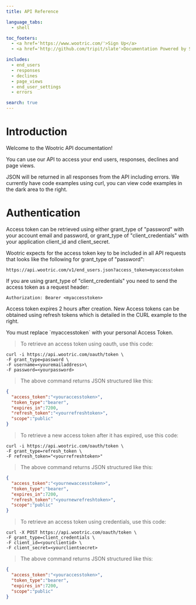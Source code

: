 ```yaml
---
title: API Reference

language_tabs:
  - shell

toc_footers:
  - <a href='https://www.wootric.com/'>Sign Up</a>
  - <a href='http://github.com/tripit/slate'>Documentation Powered by Slate</a>

includes:
  - end_users
  - responses
  - declines
  - page_views
  - end_user_settings
  - errors

search: true
---
```


# Introduction

Welcome to the Wootric API documentation!

You can use our API to access your end users, responses, declines and page views.

JSON will be returned in all responses from the API including errors. We currently have code examples using curl, you can view code examples in the dark area to the right.

# Authentication

Access token can be retrieved using either grant_type of "password" with your account email and password, or grant_type of "client_credentials" with your application client_id and client_secret.

Wootric expects for the access token key to be included in all API requests that looks like the following for grant_type of "password":

`https://api.wootric.com/v1/end_users.json?access_token=myaccesstoken`

If you are using grant_type of "client_credentials" you need to send the access token as a request header:

`Authorization: Bearer <myaccesstoken>`

Access token expires 2 hours after creation. New Access tokens can be obtained using refresh tokens which is detailed in the CURL example to the right.

<aside class="notice">
You must replace `myaccesstoken` with your personal Access Token.
</aside>

> To retrieve an access token using oauth, use this code:

```shell
curl -i https://api.wootric.com/oauth/token \
-F grant_type=password \
-F username=<youremailaddress>\
-F password=<yourpassword>
```

> The above command returns JSON structured like this:

```json
{
  "access_token":"<youraccesstoken>",
  "token_type":"bearer",
  "expires_in":7200,
  "refresh_token":"<yourrefreshtoken>",
  "scope":"public"
}
```
> To retrieve a new access token after it has expired, use this code:

```shell
curl -i https://api.wootric.com/oauth/token \
-F grant_type=refresh_token \
-F refresh_token="<yourrefreshtoken>"
```

> The above command returns JSON structured like this:

```json
{
  "access_token":"<yournewaccesstoken>",
  "token_type":"bearer",
  "expires_in":7200,
  "refresh_token":"<yournewrefreshtoken>",
  "scope":"public"
}
```

> To retrieve an access token using credentials, use this code:

```shell
curl -X POST https://api.wootric.com/oauth/token \
-F grant_type=client_credentials \
-F client_id=<yourclientid> \
-F client_secret=<yourclientsecret>
```

> The above command returns JSON structured like this:

```json
{
  "access_token":"<youraccesstoken>",
  "token_type":"bearer",
  "expires_in":7200,
  "scope":"public"  
}
```
